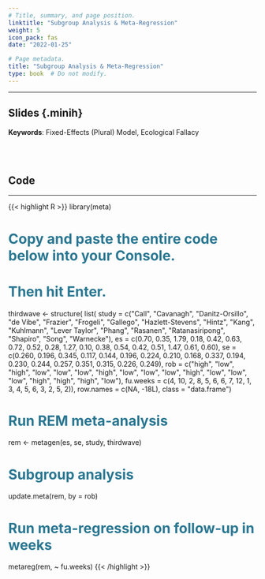 ```yaml
---
# Title, summary, and page position.
linktitle: "Subgroup Analysis & Meta-Regression"
weight: 5
icon_pack: fas
date: "2022-01-25"

# Page metadata.
title: "Subgroup Analysis & Meta-Regression"
type: book  # Do not modify.
---
```


<style>
code{
  color: #2a7792;
}
.hljs{
  font-size: 16px
}
.minih{
  font-size: 1px;
  margin: 0px 0px 0px 0px;
}

.highlight {
    position: relative;
}
.highlight pre {
    padding: 15px;
}
.highlight-copy-btn {
    position: absolute;
    top: 7px;
    right: 7px;
    border: 0;
    border-radius: 4px;
    padding: 5px;
    font-size: 0.7em;
    line-height: 1.8;
    color: #fff;
    background-color: #777;
    min-width: 55px;
    text-align: center;
}
.highlight-copy-btn:hover {
    background-color: #666;
}
</style>

---


## Slides {.minih}

<object data="/media/workshop/ma/meta-regression.pdf" type="application/pdf" width="100%" height="500px">
</object>

**Keywords**: Fixed-Effects (Plural) Model, Ecological Fallacy


<br></br>

## Code

---

{{< highlight R >}}
library(meta)

# Copy and paste the entire code below into your Console.
# Then hit Enter.
thirdwave <- 
  structure(
     list(
            study = c("Call", "Cavanagh", "Danitz-Orsillo", 
                      "de Vibe", "Frazier", "Frogeli", 
                      "Gallego", "Hazlett-Stevens", "Hintz", 
                      "Kang", "Kuhlmann", "Lever Taylor", 
                      "Phang", "Rasanen", "Ratanasiripong", 
                      "Shapiro", "Song", "Warnecke"), 
            es = c(0.70, 0.35, 1.79, 0.18, 0.42, 0.63, 
                   0.72, 0.52, 0.28, 1.27, 0.10, 0.38, 
                   0.54, 0.42, 0.51, 1.47, 0.61, 0.60), 
            se = c(0.260, 0.196, 0.345, 0.117, 0.144, 
                   0.196, 0.224, 0.210, 0.168, 0.337, 
                   0.194, 0.230, 0.244, 0.257, 0.351, 
                   0.315, 0.226, 0.249), 
            rob = c("high", "low", "high", "low", "low", 
                    "low", "high", "low", "low", "low", 
                    "high", "low", "low", "low", "high", 
                    "high", "high", "low"),
            fu.weeks = c(4, 10, 2, 8, 5, 6, 6, 7, 
                         12, 1, 3, 4, 5, 6, 3, 2, 5, 2)), 
     row.names = c(NA, -18L), class = "data.frame")

# Run REM meta-analysis
rem <- metagen(es, se, study, thirdwave)

# Subgroup analysis
update.meta(rem, by = rob)

# Run meta-regression on follow-up in weeks
metareg(rem, ~ fu.weeks)
{{< /highlight >}}



<style>
h1 {color: #2a7792;}
</style>


